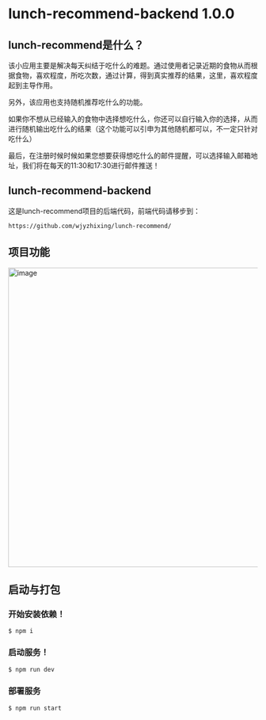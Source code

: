# lunch-recommend-backend 1.0.0

## lunch-recommend是什么？

该小应用主要是解决每天纠结于吃什么的难题。通过使用者记录近期的食物从而根据食物，喜欢程度，所吃次数，通过计算，得到真实推荐的结果，这里，喜欢程度起到主导作用。

另外，该应用也支持随机推荐吃什么的功能。

如果你不想从已经输入的食物中选择想吃什么，你还可以自行输入你的选择，从而进行随机输出吃什么的结果（这个功能可以引申为其他随机都可以，不一定只针对吃什么）

最后，在注册时候时候如果您想要获得想吃什么的邮件提醒，可以选择输入邮箱地址，我们将在每天的11:30和17:30进行邮件推送！

## lunch-recommend-backend
这是lunch-recommend项目的后端代码，前端代码请移步到：

```
https://github.com/wjyzhixing/lunch-recommend/
```

## 项目功能

<img width="605" alt="image" src="https://user-images.githubusercontent.com/36620969/196635055-3952f131-5a1d-497a-9626-f14dec399c44.png">

## 启动与打包

### 开始安装依赖！
```
$ npm i
```

### 启动服务！
```bash
$ npm run dev
```

### 部署服务
```bash
$ npm run start
```

